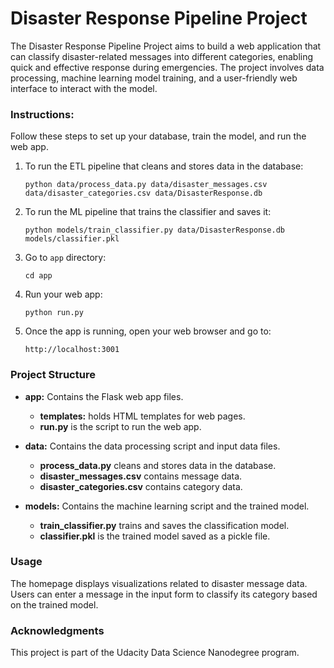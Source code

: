 # Disaster Response Pipeline Project

The Disaster Response Pipeline Project aims to build a web application that can classify disaster-related messages into different categories, enabling quick and effective response during emergencies. The project involves data processing, machine learning model training, and a user-friendly web interface to interact with the model.

### Instructions:

Follow these steps to set up your database, train the model, and run the web app.

1. To run the ETL pipeline that cleans and stores data in the database:
   ```shell 
   python data/process_data.py data/disaster_messages.csv data/disaster_categories.csv data/DisasterResponse.db
   ```
   
2. To run the ML pipeline that trains the classifier and saves it:
   ```shell
   python models/train_classifier.py data/DisasterResponse.db models/classifier.pkl
   ```

3. Go to `app` directory: 
   ```shell 
   cd app
   ```

4. Run your web app: 
   ```shell 
   python run.py
   ```

5. Once the app is running, open your web browser and go to: 
   ```browser 
   http://localhost:3001
   ```

### Project Structure
- **app:** Contains the Flask web app files.  
    - **templates:** holds HTML templates for web pages.  
    - **run.py** is the script to run the web app.
   
   
- **data:** Contains the data processing script and input data files.  
    - **process_data.py** cleans and stores data in the database.  
    - **disaster_messages.csv** contains message data.  
    - **disaster_categories.csv** contains category data.  


- **models:** Contains the machine learning script and the trained model.
    - **train_classifier.py** trains and saves the classification model.
    - **classifier.pkl** is the trained model saved as a pickle file.

### Usage
The homepage displays visualizations related to disaster message data.  
Users can enter a message in the input form to classify its category based on the trained model.

### Acknowledgments
This project is part of the Udacity Data Science Nanodegree program.
